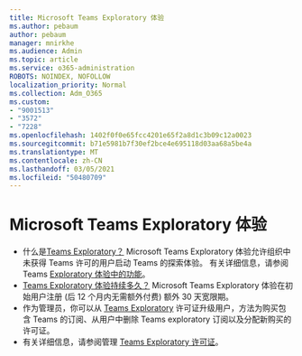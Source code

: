 ```yaml
---
title: Microsoft Teams Exploratory 体验
ms.author: pebaum
author: pebaum
manager: mnirkhe
ms.audience: Admin
ms.topic: article
ms.service: o365-administration
ROBOTS: NOINDEX, NOFOLLOW
localization_priority: Normal
ms.collection: Adm_O365
ms.custom:
- "9001513"
- "3572"
- "7228"
ms.openlocfilehash: 1402f0f0e65fcc4201e65f2a8d1c3b09c12a0023
ms.sourcegitcommit: b71e5981b7f30ef2bce4e695118d03aa68a5be4a
ms.translationtype: MT
ms.contentlocale: zh-CN
ms.lasthandoff: 03/05/2021
ms.locfileid: "50480709"
---
```

# <a name="microsoft-teams-exploratory-experience"></a>Microsoft Teams Exploratory 体验

- 什么是[Teams Exploratory？](https://docs.microsoft.com/microsoftteams/teams-exploratory) Microsoft Teams Exploratory 体验允许组织中未获得 Teams 许可的用户启动 Teams 的探索体验。 有关详细信息，请参阅 Teams [Exploratory 体验中的功能](https://docs.microsoft.com/microsoftteams/teams-exploratory#whats-in-the-teams-exploratory-experience)。
- [Teams Exploratory 体验持续多久？](https://docs.microsoft.com/microsoftteams/teams-exploratory#how-long-does-the-teams-exploratory-experience-last) Microsoft Teams Exploratory 体验在初始用户注册 (后 12 个月内无需额外付费) 额外 30 天宽限期。
- 作为管理员，你可以从 [Teams Exploratory](https://docs.microsoft.com/microsoftteams/teams-exploratory#upgrade-users-from-the-teams-exploratory-license) 许可证升级用户，方法为购买包含 Teams 的订阅、从用户中删除 Teams exploratory 订阅以及分配新购买的许可证。
- 有关详细信息，请参阅管理 [Teams Exploratory 许可证](https://docs.microsoft.com/microsoftteams/teams-exploratory)。
